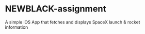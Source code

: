 # NEWBLACK-assignment
A simple iOS App that fetches and displays SpaceX launch &amp; rocket information
